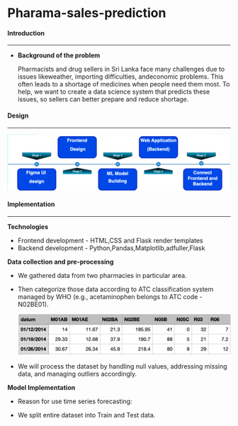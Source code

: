 # Pharama-sales-prediction

#### **Introduction**

---

* **Background of the problem**

    Pharmacists and drug sellers in Sri Lanka face many challenges due to issues likeweather, importing difficulties, andeconomic problems. This often leads to a shortage of medicines when  people need them most. To help, we want to create a data science system that predicts these issues, so sellers can better prepare and reduce shortage.

#### Design 

---

![1730391247387](image/README/1730391247387.png)

#### Implementation

---

**Technologies**

* Frontend development - HTML,CSS and Flask render templates
* Backend development - Python,Pandas,Matplotlib,adfuller,Flask

**Data collection and pre-processing**

* We gathered data from two pharmacies in particular area.
* Then categorize those data according to ATC classification system managed by WHO (e.g., acetaminophen belongs to ATC code -N02BE01).

  ![1730391858536](image/README/1730391858536.png)
* We will process the dataset by handling null values, addressing missing data, and managing outliers accordingly.

**Model Implementation**

* Reason for use time series forecasting:
  	
* We split entire dataset into Train and Test data.
